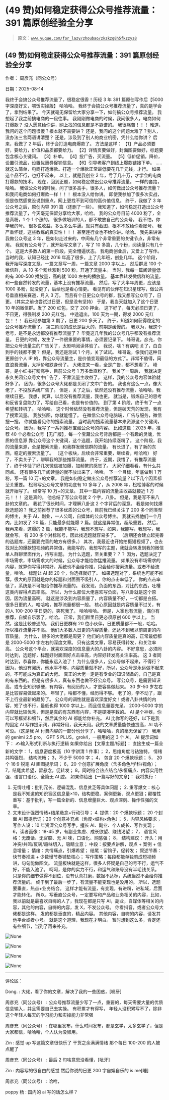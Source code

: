 # (49 赞)如何稳定获得公众号推荐流量：391 篇原创经验全分享

> 原文：[`www.yuque.com/for_lazy/zhoubao/zkzkzg8h5fkzzyz8`](https://www.yuque.com/for_lazy/zhoubao/zkzkzg8h5fkzzyz8)

## (49 赞)如何稳定获得公众号推荐流量：391 篇原创经验全分享

作者： 周彦充（同公众号）

日期：2025-08-14

我终于会搞公众号推荐流量了，很稳定很香！历经 3 年 391 篇原创写作后【5000 字深度好文，喂饭实操版】 哈哈哈。
我终于会搞公众号推荐流量了，真的是学会了，拿到结果了。 今天就毫无保留给大家分享一下，如何搞公众号推荐流量。 我想起了我之前搞电商的一段往事。
我刚刚做电商的时候，我问很多人，电商如何打爆款？ 没人愿意给你讲，网上找的信息都是不靠谱的。 我很痛苦！！！ 难道，我问的这个问题很傻？根本就不需要讲？
还是，我问的这个问题太难了？别人，没办法三言两语讲清楚？ 还是，涉及到了别人的商业机密，凭什么给你讲？ 后来，我做了 2 年后，终于会打造电商爆款了。
方法是这样： 【1】产品必须要好，要给力，价值和品质都要给力。 【2】详情页要做好，封面图要做好，标题要包含核心关键词。 【3】补单。
【4】投广告，买流量。 【5】低价促销，降价，设置引流品，设置优惠券促销信息。 【6】引导老客户到线上爆款链接下单。 .....
就这么简单，电商打造爆款。打造一个爆款正常最低要花几千元钱，才行。 如果这个品不行，也打不起来。
以上，就是我创业 2 年，亏了几十万，才学会的电商打爆款的技术。 现在，回到正题，如何稳定做出公众号推荐流量。 一样的套路，哈哈。
我做公众号的时候，问了很多高手，很多人，如何做出公众号推荐流量？ 和我问电商如何打爆款一样！！！ 根本没人给你讲。
即使我参加了很多次实战，但是依然感觉没说到重点，网上更找不到可信的高价值信息。 终于，我做了 3 年公众号之后，原创内容 391 篇（还删了一些）。
我知道了，如何稳定打造出公众号推荐流量了，今天毫无保留分享给大家，哈哈。 我的公众号目前 4000 粉了，全是真粉，1 个 1 个涨的。
很多做培训的人，都不敢放自己的公众号。 我不怕，你学我的号。 很多说收益，多么多么牛逼。就只有截图，根本不敢给你看账号。 我严重怀疑，这些教练的真实性！！！
甚至连行业也不给你讲。哈哈。 我先来讲讲我做公众号这 3 年，是如何走过来的，中间有几个非常重要的关键节点，非常有用。
我就有公众号了，就开始写文章了，写了 10 多篇，几个粉，阅读量只有几十个。 这是大多数人的第一阶段，完全懵逼状态。 我电商创业后，又爱上了写作。
当时的我，认知已经比 2016 年高了很多，上了几年班，创业几年。 这个阶段，我开始写深度文章。一篇文章写一周，一篇文章 2000 字以上。
然后群发 100 个微信群，从 10 多个粉丝涨到 500 粉，开通了流量主。 当时，我每一篇阅读量低的有 300-500 播放量，高的就 1000 左右的播放量。
基本靠转发微信群的流量，和一些自然转发的流量，基本上没有推荐流量。 然后，写了大半年周更，应该是 1000 多粉，就没更了，后续也是看心情更。
看见有的伙伴在知识星球写，做公共号垂直相亲赛道，月入 3 万。 而且有个日更公众号的群，我又想写公众号了，日更。（其实之前也尝试过日更，但是没有坚持）
于是，我当天就加入了这个日更 10 年的微信群。发了 200 红包，交了 200 押金。 这下好了，每天必须日更了，不日更，得强制发 200 元红包。
中途退出，100 天为一期，得发 2000 元红包！！！ 我已经参加第 3 期了，日更 200 多天了。 终于，知道如何获得稳定的公众号推荐流量了。
第三阶段的成长是巨大的，前期是缓慢的。 我以为，我这个老号，是不是永远都没有推荐流量了？ 毕竟这几年我的公众号几乎都没有推荐流量。
日更的时候，发生了一件很重要的事情，必须要记录下。 峰哥说，彦充，你把公众号流量主的广告关了，太影响阅读体验了。 我说，啥？有病吧
关了，白白到手的钱都不要？ 但是，我还是测试 1 个月，关了试试。
峰哥说，像我们这种日更原创个人 IP 的，靠公众号流量主，是价值变现最低的方式了。非常不值得，简直浪费流量，太掉价和跌身份了。
大佬进来一看，全是广告，都不想看了。 峰哥，是小红书打粉高手，目前公众号 1 万多垂直粉了。 我关了一周后，
我就决定永久关闭公众号文中广告了，不靠流量主收益了。 这样，我的公众号内容体验就好多了。 因为，很多公众号大佬都是关闭了文中广告的。
我也有这么一点，像大佬了，不投放系统广告了。 但是，关了之后，依然还没有推荐流量，哈哈哈，我继续日更。 我想，就算，以后没有推荐流量，我也更。
就当是，锻炼自己的思考和反省复盘能力了，写给自己看，也是有价值的。 到了第 4 阶段，终于有了一点希望和转机了。 哈哈哈。
这个时候依然没有推荐流量，但是破天荒的发现，我有了搜索流量。 我放张图，你就能懂了。 在微信公众号电脑端，广告与服务，微信搜一搜。 你就能看见你的搜索流量。
当时我的搜索流量基本来资源这个关键词，公众号。 因为，我写了一系列推荐宝藏公众号的内容。
比如这篇：2025 年，推荐 40 个必看公众号【无广版】，每一个宝藏公众号背后都是一个有趣的灵魂，优质的信息源 靠公众号这个关键词，这个选题，我开始持续涨粉了。
这个阶段，我的流量来源，全是搜索流量，和我群发微信群的流量。 有长进了，有了新的东西，稳定的搜索流量了。 （这个板块，后续会非常重要，继续看，哈哈哈）
好了，不卖关子了，聊聊我的那些推荐流量。 终于，近期，我悟了，有推荐流量了，终于体验了好几次微信被加爆，加频繁的感觉了。 大家仔细看看，有什么共同点。
还有很多几千阅读量的就不放出来了，哈哈。 下一个目标，年底做到 1 万粉，写一篇 10 万+的文章。 我是如何稳定做出公众号推荐流量？以下几个因素都至关重要。
松哥写公众号文章的功底有 10 多年了，从 2008 年，松松博客的时候就开始写了。 经常写 10 万+的文章。 其中一篇内容的流量主收益就接近 1 万元！！！ 这是真的。
他总结了写公众号就 2 个字，八卦。 但是，我是写不来八卦的文章的。 我花了很长时间，才理解八卦这 2 个字背后的深意。 我是如何找爆款选题的？
我之前推荐了很多优质的公众号，目前我已经关注了 200 多个同类型的博主，关于 AI，副业，一人公司，自媒体的公众号博主。
我就去找他们一个月内，比如发了 20 篇，只能最多就能爆 2 篇。就这是异常值，超级重要。
然后，我再来看，这爆的 2 篇，我能不能写，我想不想写，如果，我能写，我想写，我就会写。 有 200 多个对标账号，因此找选题就容易多了。
（后期还会建立起完善的选题库，还需要完善的地方有很多。）
其次，我最近也开始拍摄短视频了，也去找对比的爆款短视频的异常值，我能写的，我想写的主题，我就会转发到我的微信单人群聊里面作为，待写主题。
为什么选题，至关重要？？？ 因为，选题决定了市场需求，市场需求大的时候，公众号才能给你猛推流量。
如果没有市场需求的内容，就算你写得非常好，系统也不会给你推，只会给你搜索流量。或者不给流量，哈哈。 标题让 AI 起 20 个，你选择就好了。
如果选题对了，系统也可能不推荐。很大的原因就是你的标题和封面图不吸引人，你的点击率低了。 你的点击率低了，系统是不可能给你推荐流量的。
我发现，负面的东西，对比的东西，吐槽这类内容得点击率高。 所以，为什么那位大佬喜欢写负面，写八卦就是这个原因，因为流量高啊。
就这是涉及到内容质量了，内容质量不好，一切都是白搭。 很多日更的人，哈哈哈，推荐流量都很一般。
核心原因就是内容质量不过关，有的人 100-200 字日更的，笑死我了。 哈哈哈哈。 但是，人家也有流量，偶尔有推荐，自娱自乐罢了，哈哈。
正常，我们群里日更必须原创 600 字以上。 当然，这是比较普通的。 我们日更群有 20 位小伙伴，日更质量都不一般，哈哈。所以推荐流量并不高。
他们大多数人日更的内容质量，还达不到我以前周更的内容质量。 为什么，很多的大佬都是周更？
他们的内容质量是真的高，正常最低都是 2000-5000 字左右的深度文章。 只有这类文章，容易获得转发，和关注率高。
公众号这个平台，就喜欢深度的信息量大的八卦的内容。 不好意思，必须同时达到，选题好，标题好封面图好点击率高，内容好转发高关注率高。
这 3 者同时达到，恭喜你，你能永远入池了！ 为什么很多人，公众号做不起来，不得行？
因为，他没有阅历，他水平不够，内容质量就不好，所以，公众号是永远做不起来的，不可能成为真正的大佬。
真正的大佬一定是有专业的知识储备的，自己是真的有东西的。但是有很多人，真有东西也做不好公众号。
写公众号，是需要知识高，或专业知识够硬，有内容，有阅历的人，才更容易做起来。 30 岁-50 岁左右是比较容易做起来的。 年轻了，啥都不懂，经历得不够。
老了的，学不动了，跟不上行业最新的趋势了。 公众号的调性就是喜欢深度好文！或者八卦共情的内容，短了也不行，最低也得 1000 字以上，而且信息量要充足。
2000-5000 字的内容就比较优秀，但是是真的有东西有内容，不是硬凑字数的。 AI 是个神器，你可以写框架和细节，然后其余的 AI 都能给你补充。
AI 比你写的还好，以下是我的固定 AI 写作提示词，非常好用，我天天用。我的文章质量能快速提高，AI 功不可没。（这是我 AI 付费内容的一部分也分享了，哈哈哈，真的毫无保留了）
我用的 genimi 2.5 pro， GPT 5 PLUS，grok4，一般用的这 3 个 AI。 AI 提示词如下： ✍️输入形式判断与执行逻辑
如果你给出【文章主题/标题】： 直接生成一篇全新的文字： 1，信息密度极高（10 字讲清 1 件事）； 2，思维角度刁钻独特， 情绪共鸣强烈， 结构流畅；
3，不少于 5000 字； 4， 包含 20 个爆款标题； 5， 20 个 16:9 锐笔 AI 画图提示词； 6，20 个创意扩展角度（含多角色/学科/视角）；
7，结尾卖希望，留悬念，促转发； 8，同时符合热点结合/永恒痛点、内容实用性强、语言口语化、全篇无 AI 腔。 如果你给出【一篇写好的文章】： 我将执行：
1. 无情吐槽：批判冗长、逻辑混乱、信息贫乏等具体问题； 2. 重写爆文：核心是我不知道的知识盲区信息量×10，结构更稳、案例更新、观点更狠；颠覆性重写：基于批判，写一篇全新的、信息增量巨大、观点深刻、操作性强的文章。
3. 文末设计强烈情绪+结尾悬念+行动引导； 4. 提供：20 个爆款标题； 20 个封面 AI 图提示词；20 个创意补充点（角度×结构×角色）；
5，内容风格要求 ， 写作人设：10 年资深公众号写手，擅长 AI、副业、个人成长、写作变现； 6，读者画像：18-45 岁，有副业焦虑、成长欲望、赚钱渴望；
7， 语言风格：无废话、无官腔、无 AI 味，口语化、网感强； 8， 结构建议： 开头：用冲突/共鸣/反转/趣味切入，吸睛立意； 中段：按要点讲解，观点 +
案例 + 信息增量； 情绪：共情痛点，引爆希望； 结尾：留钩子，促转发； 叙述节奏：快节奏推进 + 少数慢节奏铺垫核心；
写作策略：每段都能单独剪成短视频讲，句句能做图文。 流量板块就是这样，很多人怀疑是自己的号不行，运气不好，不能入池了。
呵呵，是你的实力不行，和运气和账号没有半毛钱关系。 只是你的细节做得不到位，没有认真打磨，数据不达标，系统当然不会给你推荐流量的。
终于到了最后一步了，有流量不能变现也是没用的。 所以，选题要垂直，热点+业务结合。 这样才能有流量，有变现，有进粉，进私域，后面才能转化。
所以，写垂直公众号，一定要写和产品和业务相关的内容，比如，我以前就是最喜欢自嗨的人了，我现在都是只写 AI，副业，自媒体等相关的内容，其他的内容，自嗨的内容，发 X，不发公众号。
你看抖音，或者公众号大佬都是这样。 发的都是垂直的，精品内容。 其他内容，自嗨的内容，请发其他平台或者小号。 就是这个道理，我现在才明白。
暂时想到这么多，肯定还有些细节，当到了再来补充。

![](img/33bb136a72e40d93808f06268c9aa2a9.png "None")

![](img/c5442913a6f3243cacdea33b2d7f0891.png "None")

![](img/dccfc88a63aa6a1f35152e49a1d3e084.png "None")

![](img/54194adacebcac449fd6fa40206e3f0e.png "None")

* * *

评论区：

Dong. : 大佬，看了你的文章，解决了我的一些困惑，[呲牙]

周彦充（同公众号） : 公众号推荐流量少写了一点，重要的，每天需要大量的优质信息输入，并且需要自己去实操。 有积累才有得写，
年轻人没积累写不了，除非这个年轻人每天的学习能力和实操能力非常强

周彦充（同公众号） : 在哪里发布，什么时间发布，都是玄学，太多玄学了，但是大家都信，哈哈哈，个人认为没卵用。

Zin : 感觉 up 写这篇文章很快乐了 干货之余满满情绪 那个每日 100-200 的人被点醒了

周彦充（同公众号） : 最后 2 句啥意思没看懂，[呲牙]

Zin : 内容写的很自由的感觉 然后你说的日更 200 字自娱自乐的 is me[睡]

周彦充（同公众号） : 哈哈，

poppy 杨 : 国内的 ai 写的话怎么样？